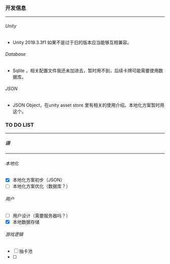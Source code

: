 ### 开发信息

---

###### Unity

- Unity 2019.3.3f1 如果不是过于旧的版本应当能够互相兼容。



###### Database

- Sqlite ，相关配置文件我还未加进去，暂时用不到，后续卡牌可能需要使用数据库。



###### JSON

- JSON Object，在unity asset store 里有相关的使用介绍。本地化方案暂时用这个。





### TO DO LIST

---



##### 诩

---

###### 本地化

- [x] 本地化方案初步（JSON）
- [ ] 本地化方案优化（数据库？）

###### 用户

- [ ] 用户设计（需要服务器吗？）
- [x] 本地数据存储

###### 游戏逻辑

- [ ] 抽卡池
- [ ] 